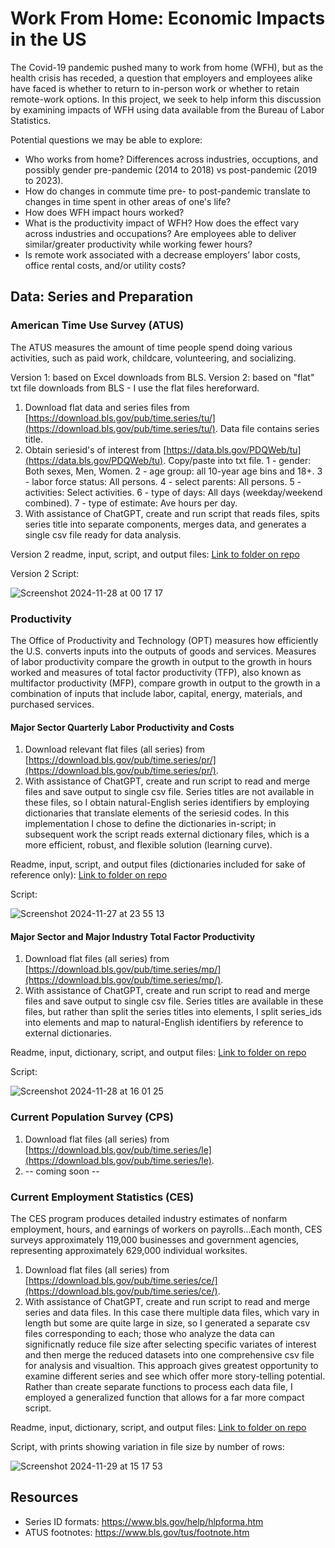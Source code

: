 # Work From Home: Economic Impacts in the US

The Covid-19 pandemic pushed many to work from home (WFH), but as the health crisis has receded, a question that employers and employees alike have faced is whether to return to in-person work or whether to retain remote-work options. In this project, we seek to help inform this discussion by examining impacts of WFH using data available from the Bureau of Labor Statistics.

Potential questions we may be able to explore:
* Who works from home? Differences across industries, occuptions, and possibly gender pre-pandemic (2014 to 2018) vs post-pandemic (2019 to 2023). 
* How do changes in commute time pre- to post-pandemic translate to changes in time spent in other areas of one's life?
* How does WFH impact hours worked? 
* What is the productivity impact of WFH? How does the effect vary across industries and occupations? Are employees able to deliver similar/greater productivity while working fewer hours?
* Is remote work associated with a decrease employers’ labor costs, office rental costs, and/or utility costs? 

## Data: Series and Preparation

### American Time Use Survey (ATUS)
The ATUS measures the amount of time people spend doing various activities, such as paid work, childcare, volunteering, and socializing.

Version 1: based on Excel downloads from BLS. Version 2: based on "flat" txt file downloads from BLS - I use the flat files hereforward.
1. Download flat data and series files from [https://download.bls.gov/pub/time.series/tu/](https://download.bls.gov/pub/time.series/tu/). Data file contains series title.
2. Obtain seriesid's of interest from [https://data.bls.gov/PDQWeb/tu](https://data.bls.gov/PDQWeb/tu). Copy/paste into txt file.
    1 -	gender:	Both sexes, Men, Women. 2 -	age group: all 10-year age bins and 18+. 3 - labor force status: All persons. 4 - select parents: All persons. 5 - activities: Select activities. 6 -	type of days: All days (weekday/weekend combined). 7 - type of estimate: Ave hours per day.
3. With assistance of ChatGPT, create and run script that reads files, spits series title into separate components, merges data, and generates a single csv file ready for data analysis. 

Version 2 readme, input, script, and output files: [Link to folder on repo](https://github.com/brenprie/Project-1-Work-From-Home/tree/brenprie/Raw%20Data/American%20Time%20Use%20Survey)

Version 2 Script:

![Screenshot 2024-11-28 at 00 17 17](https://github.com/user-attachments/assets/d93d53e0-1c05-44dd-9b3a-ef27317776b1)

### Productivity
The Office of Productivity and Technology (OPT) measures how efficiently the U.S. converts inputs into the outputs of goods and services.  Measures of labor productivity compare the growth in output to the growth in hours worked and measures of total factor productivity (TFP), also known as multifactor productivity (MFP), compare growth in output to the growth in a combination of inputs that include labor, capital, energy, materials, and purchased services.

#### Major Sector Quarterly Labor Productivity and Costs
1. Download relevant flat files (all series) from [https://download.bls.gov/pub/time.series/pr/](https://download.bls.gov/pub/time.series/pr/).
2. With assistance of ChatGPT, create and run script to read and merge files and save output to single csv file. Series titles are not available in these files, so I obtain natural-English series identifiers by employing dictionaries that translate elements of the seriesid codes. In this implementation I chose to define the dictionaries in-script; in subsequent work the script reads external dictionary files, which is a more efficient, robust, and flexible solution (learning curve).  

Readme, input, script, and output files (dictionaries included for sake of reference only): [Link to folder on repo](https://github.com/brenprie/Project-1-Work-From-Home/tree/main/Raw%20Data/Major%20Sector%20Quarterly%20Labor%20Productivity%20and%20Costs)

Script:

![Screenshot 2024-11-27 at 23 55 13](https://github.com/user-attachments/assets/cf8abdf2-a731-4fb7-ba43-e6344d282926)

#### Major Sector and Major Industry Total Factor Productivity
1. Download flat files (all series) from [https://download.bls.gov/pub/time.series/mp/](https://download.bls.gov/pub/time.series/mp/).
2. With assistance of ChatGPT, create and run script to read and merge files and save output to single csv file. Series titles are available in these files, but rather than split the series titles into elements, I split series_ids into elements and map to natural-English identifiers by reference to external dictionaries.  

Readme, input, dictionary, script, and output files: [Link to folder on repo](https://github.com/brenprie/Project-1-Work-From-Home/tree/main/Raw%20Data/Major%20Sector%20and%20Major%20Industry%20Total%20Factor%20Productivity%20(Annual))

Script:

![Screenshot 2024-11-28 at 16 01 25](https://github.com/user-attachments/assets/b58aa481-914c-4f8c-8c25-55c6d1d524df)

### Current Population Survey (CPS)

1. Download flat files (all series) from [https://download.bls.gov/pub/time.series/le](https://download.bls.gov/pub/time.series/le).
2. -- coming soon --

### Current Employment Statistics (CES)
The CES program produces detailed industry estimates of nonfarm employment, hours, and earnings of workers on payrolls...Each month, CES surveys approximately 119,000 businesses and government agencies, representing approximately 629,000 individual worksites.

1. Download flat files (all series) from [https://download.bls.gov/pub/time.series/ce/](https://download.bls.gov/pub/time.series/ce/).
2. With assistance of ChatGPT, create and run script to read and merge series and data files. In this case there multiple data files, which vary in length but some are quite large in size, so I generated a separate csv files corresponding to each; those who analyze the data can significnatly reduce file size after selecting specific variates of interest and then merge the reduced datasets into one comprehensive csv file for analysis and visualtion. This approach gives greatest opportunity to examine different series and see which offer more story-telling potential. Rather than create separate functions to process each data file, I employed a generalized function that allows for a far more compact script. 

Readme, input, dictionary, script, and output files: [Link to folder on repo](https://github.com/brenprie/Project-1-Work-From-Home/tree/main/Raw%20Data/Current%20Employment%20Statistics)

Script, with prints showing variation in file size by number of rows:

![Screenshot 2024-11-29 at 15 17 53](https://github.com/user-attachments/assets/158eb5ab-8b51-4e03-8d2b-e841c65ab9a3)


## Resources
* Series ID formats: https://www.bls.gov/help/hlpforma.htm
* ATUS footnotes: https://www.bls.gov/tus/footnote.htm
